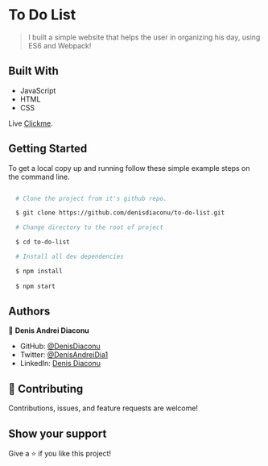 # To Do List

> I built a simple website that helps the user in organizing his day, using ES6 and Webpack!

## Built With

- JavaScript
- HTML
- CSS

Live
[Clickme](https://denisdiaconu.github.io/to-do-list/).

## Getting Started

To get a local copy up and running follow these simple example steps on the command line.

```bash

  # Clone the project from it's github repo.

  $ git clone https://github.com/denisdiaconu/to-do-list.git

  # Change directory to the root of project

  $ cd to-do-list

  # Install all dev dependencies

  $ npm install
    
  $ npm start

```

## Authors

👤 **Denis Andrei Diaconu**

- GitHub: [@DenisDiaconu](https://github.com/denisdiaconu)
- Twitter: [@DenisAndreiDia1](https://twitter.com/DenisAndreiDia1)
- LinkedIn: [Denis Diaconu](https://www.linkedin.com/in/denis-diaconu-1394091b7/)


## 🤝 Contributing

Contributions, issues, and feature requests are welcome!

## Show your support

Give a ⭐️ if you like this project!
